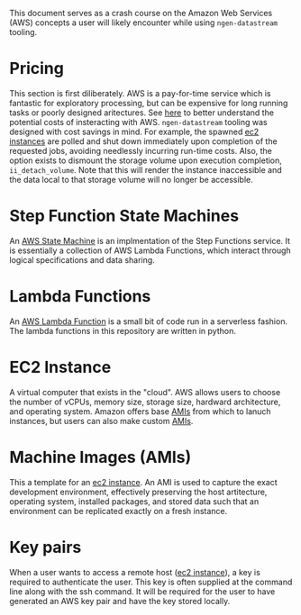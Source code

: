 This document serves as a crash course on the Amazon Web Services (AWS) concepts a user will likely encounter while using `ngen-datastream` tooling. 

# Pricing
This section is first diliberately. AWS is a pay-for-time service which is fantastic for exploratory processing, but can be expensive for long running tasks or poorly designed aritectures. See [here](https://aws.amazon.com/blogs/architecture/overview-of-data-transfer-costs-for-common-architectures/) to better understand the potential costs of insteracting with AWS. `ngen-datastream` tooling was designed with cost savings in mind. For example, the spawned [ec2 instances](#ec2-instance) are polled and shut down immediately upon completion of the requested jobs, avoiding needlessly incurring run-time costs. Also, the option exists to dismount the storage volume upon execution completion, `ii_detach_volume`. Note that this will render the instance inaccessible and the data local to that storage volume will no longer be accessible.

# Step Function State Machines
An [AWS State Machine](https://docs.aws.amazon.com/step-functions/latest/dg/concepts-statemachines.html) is an implmentation of the Step Functions service. It is essentially a collection of AWS Lambda Functions, which interact through logical specifications and data sharing. 

# Lambda Functions
An [AWS Lambda Function](https://aws.amazon.com/lambda/) is a small bit of code run in a serverless fashion. The lambda functions in this repository are written in python.

# EC2 Instance
A virtual computer that exists in the "cloud". AWS allows users to choose the number of vCPUs, memory size, storage size, hardward architecture, and operating system. Amazon offers base [AMIs](#machine-images-amis) from which to lanuch instances, but users can also make custom [AMIs](#machine-images-amis).

# Machine Images (AMIs)
This a template for an [ec2 instance](#ec2-instance). An AMI is used to capture the exact development environment, effectively preserving the host artitecture, operating system, installed packages, and stored data such that an environment can be replicated exactly on a fresh instance.

# Key pairs
When a user wants to access a remote host ([ec2 instance](#ec2-instance)), a key is required to authenticate the user. This key is often supplied at the command line along with the ssh command. It will be required for the user to have generated an AWS key pair and have the key stored locally.